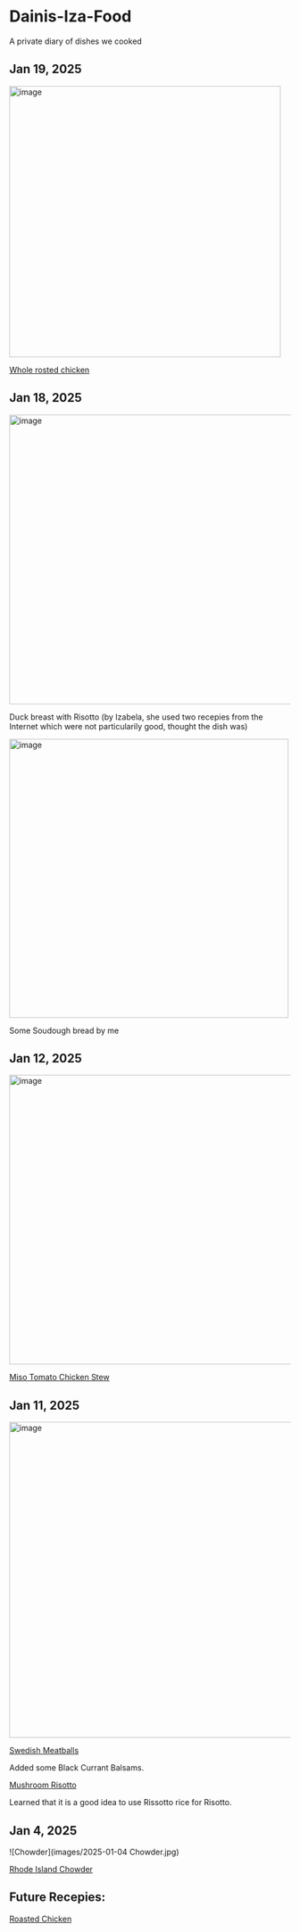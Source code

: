 # Dainis-Iza-Food
A private diary of dishes we cooked

## Jan 19, 2025

<img width="486" alt="image" src="https://github.com/user-attachments/assets/124d9f42-140c-439b-9821-191ee039c36d" />

[Whole rosted chicken](https://www.youtube.com/watch?v=0Mss7hxdqvQ&t=100s)

## Jan 18, 2025

<img width="519" alt="image" src="https://github.com/user-attachments/assets/6f438073-406e-4725-879c-8230c747575d"/>

Duck breast with Risotto (by Izabela, she used two recepies from the Internet which were not particularily good, thought the dish was)

<img width="500" alt="image" src="https://github.com/user-attachments/assets/ee7add7f-45c3-40f4-994f-531ca9e14bb6" />

Some Soudough bread by me

## Jan 12, 2025

<img width="519" alt="image" src="https://github.com/user-attachments/assets/1f2e9a19-4a6e-4811-8147-9e20ba4ebada" />

[Miso Tomato Chicken Stew](https://www.justonecookbook.com/miso-tomato-chicken-stew/)


## Jan 11, 2025

<img width="566" alt="image" src="https://github.com/user-attachments/assets/e0486d2d-77f9-405e-93e8-8a48f2d526af" />

[Swedish Meatballs](https://www.seriouseats.com/the-best-swedish-meatballs-recipe)

Added some Black Currant Balsams.

[Mushroom Risotto](https://www.seriouseats.com/pressure-cooker-mushroom-risotto-recipe)

Learned that it is a good idea to use Rissotto rice for Risotto.

## Jan 4, 2025

![Chowder](images/2025-01-04 Chowder.jpg)

[Rhode Island Chowder](https://www.seriouseats.com/dairy-free-rhode-island-clam-chowder-recipe)



## Future Recepies:

[Roasted Chicken](https://www.youtube.com/watch?v=0Mss7hxdqvQ)


